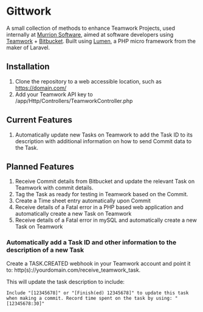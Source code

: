 # Gittwork

A small collection of methods to enhance Teamwork Projects, used internally at [Murrion Software](http://murrion.com), aimed at software developers using [Teamwork](https://www.teamwork.com/refer/murrion) + [Bitbucket](https://bitbucket.org/). Built using [Lumen](http://lumen.laravel.com/), a PHP micro framework from the maker of Laravel.

## Installation

1. Clone the repository to a web accessible location, such as https://domain.com/
2. Add your Teamwork API key to /app/Http/Controllers/TeamworkController.php

## Current Features

1. Automatically update new Tasks on Teamwork to add the Task ID to its description with additional information on how to send Commit data to the Task.

## Planned Features

1. Receive Commit details from Bitbucket and update the relevant Task on Teamwork with commit details.
2. Tag the Task as ready for testing in Teamwork based on the Commit.
3. Create a Time sheet entry automatically upon Commit
4. Receive details of a Fatal error in a PHP based web application and automatically create a new Task on Teamwork
5. Receive details of a Fatal error in mySQL and automatically create a new Task on Teamwork

### Automatically add a Task ID and other information to the description of a new Task

Create a TASK.CREATED webhook in your Teamwork account and point it to: http(s)://yourdomain.com/receive_teamwork_task.

This will update the task description to include:

```Include "[12345678]" or "[Finish(ed) 12345678]" to update this task when making a commit. Record time spent on the task by using: "[12345678:30]"```